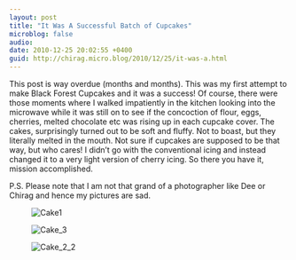 ```yaml
---
layout: post
title: "It Was A Successful Batch of Cupcakes"
microblog: false
audio: 
date: 2010-12-25 20:02:55 +0400
guid: http://chirag.micro.blog/2010/12/25/it-was-a.html
---
```

<p>This post is way overdue (months and months). This was my first attempt to make Black Forest Cupcakes and it was a success! Of course, there were those moments where I walked impatiently in the kitchen looking into the microwave while it was still on to see if the concoction of flour, eggs, cherries, melted chocolate etc was rising up in each cupcake cover. The cakes, surprisingly turned out to be soft and fluffy. Not to boast, but they literally melted in the mouth. Not sure if cupcakes are supposed to be that way, but who cares! I didn’t go with the conventional icing and instead changed it to a very light version of cherry icing. So there you have it, mission accomplished.</p>
<p>P.S. Please note that I am not that grand of a photographer like Dee or Chirag and hence my pictures are sad.</p>
<figure><img alt="Cake1" src="http://www.chirag.biz/uploads/2018/64526f348c.jpg"></figure><figure><img alt="Cake_3" src="http://www.chirag.biz/uploads/2018/49ba44850c.jpg"></figure><figure><img alt="Cake_2_2" src="http://www.chirag.biz/uploads/2018/baf08d8a95.jpg"></figure>
